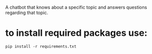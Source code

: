 A chatbot that knows about a specific topic and answers questions regarding that topic.


# to install required packages use:
    pip install -r requirements.txt